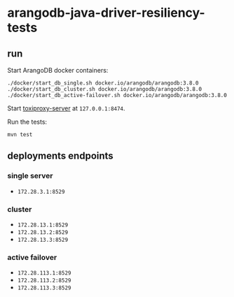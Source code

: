 # arangodb-java-driver-resiliency-tests

## run

Start ArangoDB docker containers:
```shell
./docker/start_db_single.sh docker.io/arangodb/arangodb:3.8.0
./docker/start_db_cluster.sh docker.io/arangodb/arangodb:3.8.0
./docker/start_db_active-failover.sh docker.io/arangodb/arangodb:3.8.0
```

Start [toxiproxy-server](https://github.com/Shopify/toxiproxy) at `127.0.0.1:8474`.

Run the tests:
```shell
mvn test
```

## deployments endpoints

### single server
- `172.28.3.1:8529`

### cluster
- `172.28.13.1:8529`
- `172.28.13.2:8529`
- `172.28.13.3:8529`

### active failover
- `172.28.113.1:8529`
- `172.28.113.2:8529`
- `172.28.113.3:8529`
